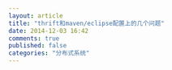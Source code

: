 ```yaml
---
layout: article
title: "thrift和maven/eclipse配置上的几个问题"
date: 2014-12-03 16:42
comments: true
published: false
categories: "分布式系统"
---
```

   
